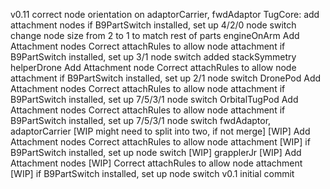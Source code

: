 v0.11
    correct node orientation on adaptorCarrier, fwdAdaptor
    TugCore:
        add attachment nodes
        if B9PartSwitch installed, set up 4/2/0 node switch
        change node size from 2 to 1 to match rest of parts
    engineOnArm
         Add Attachment nodes
        Correct attachRules to allow node attachment
        if B9PartSwitch installed, set up 3/1 node switch
        added stackSymmetry
    helperDrone
        Add Attachment node
        Correct attachRules to allow node attachment
        if B9PartSwitch installed, set up 2/1 node switch
    DronePod
        Add Attachment nodes
        Correct attachRules to allow node attachment
        if B9PartSwitch installed, set up 7/5/3/1 node switch
    OrbitalTugPod
        Add Attachment nodes
        Correct attachRules to allow node attachment
        if B9PartSwitch installed, set up 7/5/3/1 node switch
    fwdAdaptor, adaptorCarrier [WIP might need to split into two, if not merge]
        [WIP] Add Attachment nodes
        Correct attachRules to allow node attachment
        [WIP] if B9PartSwitch installed, set up  node switch
     [WIP] grapplerJr
        [WIP] Add Attachment nodes
        [WIP] Correct attachRules to allow node attachment
        [WIP] if B9PartSwitch installed, set up  node switch
v0.1
    initial commit
